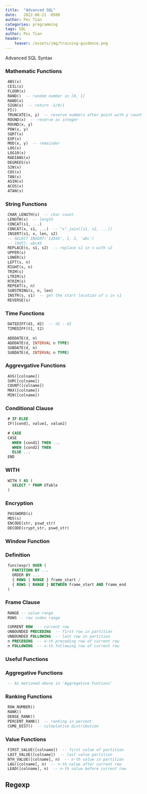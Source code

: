 ```yaml
---
title:  "Advanced SQL"
date:   2022-06-21 -0500
author: Pei Tian
categories: programming
tags: SQL 
author: Pei Tian
header:
    teaser: /assets/img/training-guidence.png
---
```


Advanced SQL Syntax

### Mathematic Functions

```sql
 ABS(x)
 CEIL(x)
 FLOOR(x)
 RAND()  -- random number in [0, 1]
 RAND(x)
 SIGN(x)  -- return -1/0/1
 PI()
 TRUNCATE(x, y)  -- reserve numbers after point with y count
 ROUND(x)  -- reserve as integer
 ROUND(x, y)
 POW(x, y)
 SQRT(x)
 EXP(x)
 MOD(x, y)  -- remainder
 LOG(x)
 LOG10(x)
 RADIANS(x)
 DEGREES(x)
 SIN(x)
 COS(x)
 TAN(x)
 ASIN(x)
 ACOS(x)
 ATAN(s)
```

### String Functions

```sql
 CHAR_LENGTH(s)  -- char count
 LENGTH(s)  -- length
 CONCAT(s1, ...)
 CONCAT(x, s1, ...)  -- "x".join([s1, s2, ...])
 INSERT(s1, x, len, s2)
 -- SELECT INSERT('12345', 1, 3, 'abc')
 -- [OUT]: abc45
 REPLACE(s, s1, s2)  -- replace s1 in s with s2
 UPPER(s)
 LOWER(s)
 LEFT(s, n)
 RIGHT(s, n)
 TRIM(s)
 LTRIM(s)
 RTRIM(s)
 REPEAT(s, n)
 SUBSTRING(s, n, len)
 INSTR(s, s1)  -- get the start location of s in s1
 REVERSE(s)
```

### Time Functions

```sql
 DATEDIFF(d1, d2)  -- d1 - d2
 TIMEDIFF(t1, t2)
 
 ADDDATE(d, n)
 ADDDATE(d, INTERVAL n TYPE)
 SUBDATE(d, n)
 SUBDATE(d, INTERVAL n TYPE)
```

### Aggrevgative Functions

```sql
 AVG([colname])
 SUM([colname])
 COUNT([colname])
 MAX([colname])
 MIN([colname])
```

### Conditional Clause

```sql
 # IF-ELSE
 IF([cond], value1, value2)
 
 # CASE
 CASE
   WHEN [cond1] THEN ...
   WHEN [cond2] THEN
   ELSE ...
 END
```

### WITH

```sql
 WITH t AS (
   SELECT * FROM UTable
 )
```

### Encryption

```sql
 PASSWORD(s)
 MD5(s)
 ENCODE(str, pswd_str)
 DECODE(crypt_str, pswd_str)
```

### Window Function

### Definition

```sql
 func(expr) OVER (
   PARTITION BY ...
   ORDER BY ...
   { ROWS | RANGE } frame_start /
   { ROWS | RANGE } BETWEEN frame_start AND frame_end
 )
```

### Frame Clause

```sql
 RANGE -- value range
 ROWS -- row index range
```

```sql
 CURRENT ROW  -- current row
 UNBOUNDED PRECEDING  -- first row in partition
 UNBOUNDED FOLLOWING  -- last row in partition
 n PRECEDING  -- n-th preceding row of current row
 n FOLLOWING  -- n-th following row of current row
```

### Useful Functions

### Aggregative Functions

```sql
 -- As metioned above in 'Aggregative Funtions'
```

### Ranking Functions

```sql
 ROW_NUMBER()
 RANK()
 DENSE_RANK()
 PERCENT_RANK()  -- ranking in percent
 CUME_DIST()  -- culmulative distribution
```

### Value Functions

```sql
 FIRST_VALUE([colname])  -- first value of partition
 LAST_VALUE([colname])  -- last value partition
 NTH_VALUE([colname], n)  -- n-th value in partition
 LAG([colname], n)  -- n-th value after current row
 LEAD([colname], n)  -- n-th value before current row
```

## Regexp